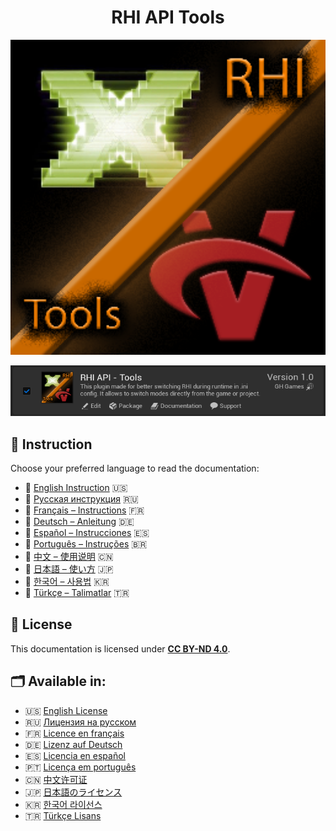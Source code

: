 <h1 align="center">RHI API Tools</h1>

<p align="center">
  <img src="Logo/RHI_API_Tools_ICON_256.png" alt="RHI API Tools Logo" width="512"/>
</p>

<p align="center">
  <img src="Images/RHI_API_Tools_PLUGIN.png" width="900"/> 
</p>

## 📖 Instruction

Choose your preferred language to read the documentation:

- 📘 [English Instruction](Docs/Instructions_EN.md) 🇺🇸  
- 📗 [Русская инструкция](Docs/Instructions_RU.md) 🇷🇺  
- 📙 [Français – Instructions](Docs/Instructions_FR.md) 🇫🇷  
- 📒 [Deutsch – Anleitung](Docs/Instructions_DE.md) 🇩🇪  
- 📕 [Español – Instrucciones](Docs/Instructions_ES.md) 🇪🇸  
- 📔 [Português – Instruções](Docs/Instructions_PT.md) 🇧🇷  
- 📓 [中文 – 使用说明](Docs/Instructions_ZH.md) 🇨🇳  
- 📔 [日本語 – 使い方](Docs/Instructions_JP.md) 🇯🇵  
- 📙 [한국어 – 사용법](Docs/Instructions_KR.md) 🇰🇷  
- 📒 [Türkçe – Talimatlar](Docs/Instructions_TR.md) 🇹🇷  

## 📜 License

This documentation is licensed under **[CC BY-ND 4.0](https://creativecommons.org/licenses/by-nd/4.0/)**.

## 🗂️ Available in:

- 🇺🇸 [English License](License/LICENSE_EN.md)
- 🇷🇺 [Лицензия на русском](License/LICENSE_RU.md)
- 🇫🇷 [Licence en français](License/LICENSE_FR.md)
- 🇩🇪 [Lizenz auf Deutsch](License/LICENSE_DE.md)
- 🇪🇸 [Licencia en español](License/LICENSE_ES.md)
- 🇵🇹 [Licença em português](License/LICENSE_PT.md)
- 🇨🇳 [中文许可证](License/LICENSE_ZH.md)
- 🇯🇵 [日本語のライセンス](License/LICENSE_JP.md)
- 🇰🇷 [한국어 라이선스](License/LICENSE_KR.md)
- 🇹🇷 [Türkçe Lisans](License/LICENSE_TR.md)

